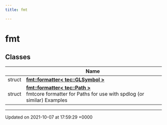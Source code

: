 ```yaml
---
title: fmt

---
```


# fmt



## Classes

|                | Name           |
| -------------- | -------------- |
| struct | **[fmt::formatter< tec::GLSymbol >](/engine/Classes/structfmt_1_1formatter_3_01tec_1_1_g_l_symbol_01_4/)**  |
| struct | **[fmt::formatter< tec::Path >](/engine/Classes/structfmt_1_1formatter_3_01tec_1_1_path_01_4/)** <br>fmtcore formatter for Paths for use with spdlog (or similar) Examples  |






-------------------------------

Updated on 2021-10-07 at 17:59:29 +0000